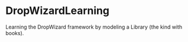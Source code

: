 DropWizardLearning
===================

Learning the DropWizard framework by modeling a Library (the kind with books).
